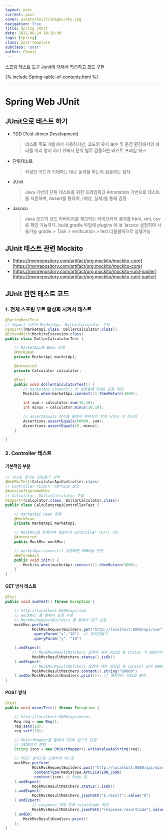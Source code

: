 ```yaml
---
layout: post
current: post
cover: assets/built/images/sky.jpg
navigation: True
title: Spring JUnit
date: 2021-08-24 10:18:00
tags: [Spring]
class: post-template
subclass: 'post'
author: Chanji
---
```


스프링 테스트 도구 Junit에 대해서 학습하고 코드 구현

{% include Spring-table-of-contents.html %}
***

# Spring Web JUnit

## JUnit으로 테스트 하기
- TDD (Test-driven Development)
  > 테스트 주도 개발에서 사용하지만, 코드의 유지 보수 및 운영 환경에서의 에러를 미리 방지 하기 위해서 단위 별로 검증하는 테스트 프레임 워크
- 단위테스트
  > 작성한 코드가 기대하는 대로 동작을 하는지 검증하는 절차
- JUnit
  > Java 기반의 단위 테스트를 위한 프레임워크
  > Annotation 기반으로 테스트를 지원하며, Assert를 통하여, (예상, 실제)를 통해 검증
- Jacoco
  > Java 코드의 코드 커버리지를 체크하는 라이브러리 결과를 html, xml, csv로 확인 가능하다.
  > build.gradle 파일에 plugins 에 id 'jacoco 설정하여 사용가능
  > gradle > Task > verification > test 더블클릭으로 실행가능

## JUnit 테스트 관련 Mockito
- [https://mvnrepository.com/artifact/org.mockito/mockito-core](https://mvnrepository.com/artifact/org.mockito/mockito-core)
- [https://mvnrepository.com/artifact/org.mockito/mockito-junit-jupiter](https://mvnrepository.com/artifact/org.mockito/mockito-junit-jupiter)


## JUnit 관련 테스트 코드
### 1. 전체 스프링 부트 활성화 시켜서 테스트
~~~java
@SpringBootTest
// Import 시켜서 MarketApi, DollarCalculator 주입
@Import({MarketApi.class, DollarCalculator.class})  
@ExtendWith(MockitoExtension.class)
public class DollarCalculatorTest {

    // MarketApi를 Bean 등록
    @MockBean
    private MarketApi marketApi;

    @Autowired
    private Calculator calculator;

    @Test
    public void dollerCalculatorTest() {
        // marketApi.connect() 이 실행될때 3000 값을 리턴
        Mockito.when(marketApi.connect()).thenReturn(3000);

        int sum = calculator.sum(10,10);
        int minus = calculator.minus(10,10);

        // assertEquals 함수를 통해서 예측치가 맞게 나오는 지 테스트
        Assertions.assertEquals(60000, sum);
        Assertions.assertEquals(0, minus);
    }

}
~~~
### 2. Controller 테스트
#### 기본적인 부분
~~~java
// 테스트 할려는 컨트롤러 선택
@WebMvcTest(CalculatorApiController.class)
// Controller 테스트시 기본적으로 설정
@AutoConfigureWebMvc
// Calculator, DollarCalculator 주입
@Import({Calculator.class, DollarCalculator.class})
public class CalculatorApiControllerTest {

    // marketApi Bean 등록
    @MockBean
    private MarketApi marketApi;

    // MockMvc를 등록하여 원활하게 Controller 테스터 가능
    @Autowired
    public MockMvc mockMvc;

    // marketApi.connect() 실행되면 3000을 반환
    @BeforeEach
    public void init() {
        Mockito.when(marketApi.connect()).thenReturn(3000);
    }
}
~~~

#### GET 방식 테스트
~~~java
@Test
public void sumTest() throws Exception {

    // http://localhost:8080/api/sum
    // mockMvc 를 통해서 요청 수행
    // MockMvcRequestBuilders 를 통해서 GET 요청
    mockMvc.perform(
            MockMvcRequestBuilders.get("http://localhost:8080/api/sum") // 해당주소
            .queryParam("x","10")  // 쿼리만들기
            .queryParam("y", "10")

    ).andExpect(
            // MockMvcResultMatchers 요청에 대한 응답값 중 status 가 200인지 확인
            MockMvcResultMatchers.status().isOk() 
    ).andExpect(
            // MockMvcResultMatchers 요청에 대한 응답값 중 content 값이 60000인지 확인
            MockMvcResultMatchers.content().string("60000")
    ).andDo(MockMvcResultHandlers.print()); // 해당하는 응답값 출력
}
~~~

#### POST 방식
~~~java
@Test
public void minusTest() throws Exception {

    // http://localhost:8080/api/minus
    Req req = new Req();
    req.setX(10);
    req.setY(10);

    // ObjectMapper를 통해서 JSON 값으로 변경
    // JSON으로 변경
    String json = new ObjectMapper().writeValueAsString(req);

    // POST 방식으로 요청하여 테스트
    mockMvc.perform(
            MockMvcRequestBuilders.post("http://localhost:8080/api/minus")
            .contentType(MediaType.APPLICATION_JSON)
            .content(json) // Body 값
    ).andExpect(
            MockMvcResultMatchers.status().isOk()
    ).andExpect(
            MockMvcResultMatchers.jsonPath("$.result").value("0")
    ).andExpect(
            // response 객체 안에 resultCode 확인
            MockMvcResultMatchers.jsonPath("response.resultCode").value("OK") 
    ).andDo(
        MockMvcResultHandlers.print()
    );
}
~~~





